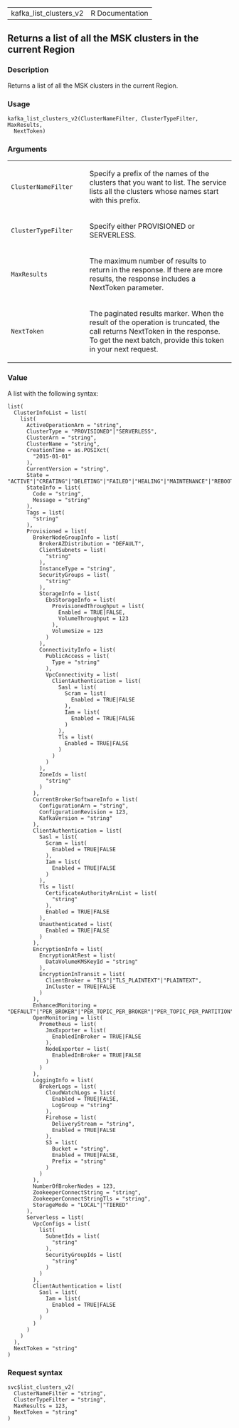 <table style="width: 100%;">
<tbody>
<tr class="odd">
<td>kafka_list_clusters_v2</td>
<td style="text-align: right;">R Documentation</td>
</tr>
</tbody>
</table>

## Returns a list of all the MSK clusters in the current Region

### Description

Returns a list of all the MSK clusters in the current Region.

### Usage

    kafka_list_clusters_v2(ClusterNameFilter, ClusterTypeFilter, MaxResults,
      NextToken)

### Arguments

<table>
<colgroup>
<col style="width: 35%" />
<col style="width: 65%" />
</colgroup>
<tbody>
<tr class="odd">
<td><code
id="kafka_list_clusters_v2_:_ClusterNameFilter">ClusterNameFilter</code></td>
<td><p>Specify a prefix of the names of the clusters that you want to
list. The service lists all the clusters whose names start with this
prefix.</p></td>
</tr>
<tr class="even">
<td><code
id="kafka_list_clusters_v2_:_ClusterTypeFilter">ClusterTypeFilter</code></td>
<td><p>Specify either PROVISIONED or SERVERLESS.</p></td>
</tr>
<tr class="odd">
<td><code
id="kafka_list_clusters_v2_:_MaxResults">MaxResults</code></td>
<td><p>The maximum number of results to return in the response. If there
are more results, the response includes a NextToken parameter.</p></td>
</tr>
<tr class="even">
<td><code id="kafka_list_clusters_v2_:_NextToken">NextToken</code></td>
<td><p>The paginated results marker. When the result of the operation is
truncated, the call returns NextToken in the response. To get the next
batch, provide this token in your next request.</p></td>
</tr>
</tbody>
</table>

### Value

A list with the following syntax:

    list(
      ClusterInfoList = list(
        list(
          ActiveOperationArn = "string",
          ClusterType = "PROVISIONED"|"SERVERLESS",
          ClusterArn = "string",
          ClusterName = "string",
          CreationTime = as.POSIXct(
            "2015-01-01"
          ),
          CurrentVersion = "string",
          State = "ACTIVE"|"CREATING"|"DELETING"|"FAILED"|"HEALING"|"MAINTENANCE"|"REBOOTING_BROKER"|"UPDATING",
          StateInfo = list(
            Code = "string",
            Message = "string"
          ),
          Tags = list(
            "string"
          ),
          Provisioned = list(
            BrokerNodeGroupInfo = list(
              BrokerAZDistribution = "DEFAULT",
              ClientSubnets = list(
                "string"
              ),
              InstanceType = "string",
              SecurityGroups = list(
                "string"
              ),
              StorageInfo = list(
                EbsStorageInfo = list(
                  ProvisionedThroughput = list(
                    Enabled = TRUE|FALSE,
                    VolumeThroughput = 123
                  ),
                  VolumeSize = 123
                )
              ),
              ConnectivityInfo = list(
                PublicAccess = list(
                  Type = "string"
                ),
                VpcConnectivity = list(
                  ClientAuthentication = list(
                    Sasl = list(
                      Scram = list(
                        Enabled = TRUE|FALSE
                      ),
                      Iam = list(
                        Enabled = TRUE|FALSE
                      )
                    ),
                    Tls = list(
                      Enabled = TRUE|FALSE
                    )
                  )
                )
              ),
              ZoneIds = list(
                "string"
              )
            ),
            CurrentBrokerSoftwareInfo = list(
              ConfigurationArn = "string",
              ConfigurationRevision = 123,
              KafkaVersion = "string"
            ),
            ClientAuthentication = list(
              Sasl = list(
                Scram = list(
                  Enabled = TRUE|FALSE
                ),
                Iam = list(
                  Enabled = TRUE|FALSE
                )
              ),
              Tls = list(
                CertificateAuthorityArnList = list(
                  "string"
                ),
                Enabled = TRUE|FALSE
              ),
              Unauthenticated = list(
                Enabled = TRUE|FALSE
              )
            ),
            EncryptionInfo = list(
              EncryptionAtRest = list(
                DataVolumeKMSKeyId = "string"
              ),
              EncryptionInTransit = list(
                ClientBroker = "TLS"|"TLS_PLAINTEXT"|"PLAINTEXT",
                InCluster = TRUE|FALSE
              )
            ),
            EnhancedMonitoring = "DEFAULT"|"PER_BROKER"|"PER_TOPIC_PER_BROKER"|"PER_TOPIC_PER_PARTITION",
            OpenMonitoring = list(
              Prometheus = list(
                JmxExporter = list(
                  EnabledInBroker = TRUE|FALSE
                ),
                NodeExporter = list(
                  EnabledInBroker = TRUE|FALSE
                )
              )
            ),
            LoggingInfo = list(
              BrokerLogs = list(
                CloudWatchLogs = list(
                  Enabled = TRUE|FALSE,
                  LogGroup = "string"
                ),
                Firehose = list(
                  DeliveryStream = "string",
                  Enabled = TRUE|FALSE
                ),
                S3 = list(
                  Bucket = "string",
                  Enabled = TRUE|FALSE,
                  Prefix = "string"
                )
              )
            ),
            NumberOfBrokerNodes = 123,
            ZookeeperConnectString = "string",
            ZookeeperConnectStringTls = "string",
            StorageMode = "LOCAL"|"TIERED"
          ),
          Serverless = list(
            VpcConfigs = list(
              list(
                SubnetIds = list(
                  "string"
                ),
                SecurityGroupIds = list(
                  "string"
                )
              )
            ),
            ClientAuthentication = list(
              Sasl = list(
                Iam = list(
                  Enabled = TRUE|FALSE
                )
              )
            )
          )
        )
      ),
      NextToken = "string"
    )

### Request syntax

    svc$list_clusters_v2(
      ClusterNameFilter = "string",
      ClusterTypeFilter = "string",
      MaxResults = 123,
      NextToken = "string"
    )
